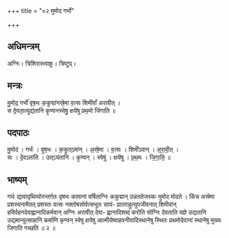 +++
title = "०२ मुमोद गर्भो"

+++
## अधिमन्त्रम्
अग्निः। त्रिशिरास्त्वाष्ट्रः। त्रिष्टुप्।

## मन्त्रः
मु॒मोद॒ गर्भो॑ वृष॒भः क॒कुद्मा॑नस्रे॒मा व॒त्सः शिमी॑वाँ अरावीत् ।  
स दे॒वता॒त्युद्य॑तानि कृ॒ण्वन्त्स्वेषु॒ क्षये॑षु प्रथ॒मो जि॑गाति ॥

## पदपाठः
मु॒मोद॑ । गर्भः॑ । वृ॒ष॒भः । क॒कुत्ऽमा॑न् । अ॒स्रे॒मा । व॒त्सः । शिमी॑ऽवान् । अ॒रा॒वी॒त् ।  
सः । दे॒वऽता॑ति । उत्ऽय॑तानि । कृ॒ण्वन् । स्वेषु॑ । क्षये॑षु । प्र॒थ॒मः । जि॒गा॒ति॒ ॥

## भाष्यम्
गर्भः द्यावापृथिव्योरन्तर्गतः वृषभः कामानां वर्षिताग्निः ककुद्मान् उन्नततेजस्कः मुमोद मोदते । किंच अस्रेमा प्रशस्यनामैतत् प्रशस्तः वत्सः नक्तोषसोर्वत्सभूतः सायं- प्रातराहुत्युपजीवनात् शिमीवान् हविर्वहनदेवाह्वानादिकर्मवान् अग्निः अरावीत् देवा- ह्वानादिशब्दं करोति सोग्निः देवताति यज्ञे उद्यतानि उद्यमान्युत्साहानि कर्माणि कृण्वन् स्वेषु क्षयेषु आत्मीयेष्वाहवनीयादिस्थानेषु स्थितः प्रथमोदेवानां स्थानेषु मुख्यः जिगाति गच्छति ॥ २ ॥